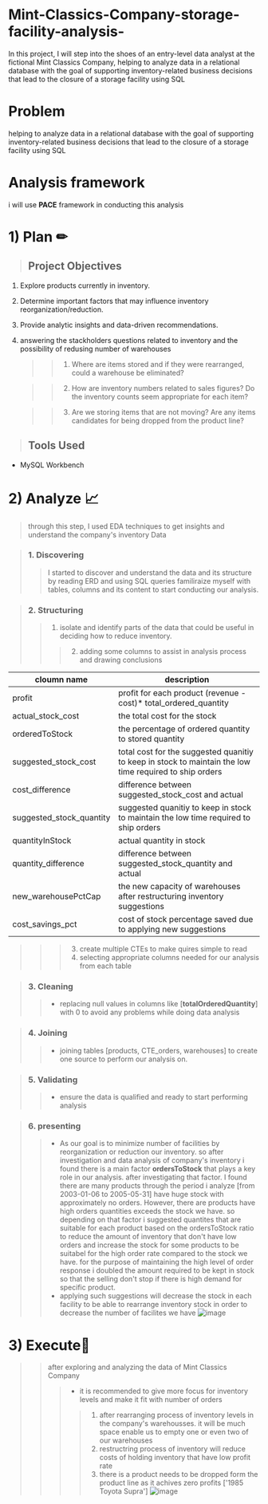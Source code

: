 # Mint-Classics-Company-storage-facility-analysis-
In this project, I will step into the shoes of an entry-level data analyst at the fictional Mint Classics Company, helping to analyze data in a relational database with the goal of supporting inventory-related business decisions that lead to the closure of a storage facility using SQL

# Problem
  helping to analyze data in a relational database with the goal of supporting inventory-related business decisions that lead to the closure of a storage facility using SQL

# Analysis framework  
  i will use **PACE** framework in conducting this analysis  

# 1) Plan ✏
>## Project Objectives
  1. Explore products currently in inventory.
  2. Determine important factors that may influence inventory reorganization/reduction.
  3. Provide analytic insights and data-driven recommendations.
  4. answering the stackholders questions related to inventory and the possibility of redusing number of warehouses
     
     >>1) Where are items stored and if they were rearranged, could a warehouse be eliminated?
                
     >>2) How are inventory numbers related to sales figures? Do the inventory counts seem appropriate for each item?
      
     >>3) Are we storing items that are not moving? Are any items candidates for being dropped from the product line?
      
    
> ## Tools Used
  - MySQL Workbench

# 2) Analyze  📈
> through this step, I used EDA techniques to get insights and understand the company's inventory Data

>### 1. Discovering
>> I started to discover and understand the data and its structure by reading ERD and using SQL queries familiraize myself with tables, columns and its content to start conducting our analysis.
      
>### 2. Structuring
>>1. isolate and identify parts of the data that could be useful in deciding how to reduce inventory. 
>>>2. adding some columns to assist in analysis process and drawing conclusions


| cloumn name  | description |
| -------------  | -------------  |
| profit  | profit for each product (revenue - cost)* total_ordered_quantity  |
| actual_stock_cost  |  the total cost for the stock  |
| orderedToStock |  the percentage of ordered quantity to stored quantity  |
| suggested_stock_cost  | total cost for the suggested quanitiy to keep in stock to maintain the low time required to ship orders  |
| cost_difference  | difference between suggested_stock_cost and actual  |
| suggested_stock_quantity  | suggested quanitiy to keep in stock to maintain the low time required to ship orders  |
| quantityInStock  | actual quantity in stock |
| quantity_difference  | difference between suggested_stock_quantity and actual |
| new_warehousePctCap  | the new capacity of warehouses after restructuring inventory suggestions |
| cost_savings_pct  | cost of stock percentage saved due to applying new suggestions  |
                 
>>>3. create multiple CTEs to make quires simple to read 
>>>4. selecting appropriate columns needed for our analysis from each table 
      
>### 3. Cleaning
>>- replacing null values in columns like [**totalOrderedQuantity**] with 0 to avoid any problems while doing data analysis
      
>### 4. Joining
 >>- joining tables [products, CTE_orders, warehouses] to create one source to perform our analysis on.
      
>### 5. Validating 
>>- ensure the data is qualified and ready to start performing analysis 
                 
>### 6. presenting
>> - As our goal is to minimize number of facilities by  reorganization or reduction our inventory. so after investigation and data analysis of company's inventory i found there is a main factor **ordersToStock** that plays a key role in our analysis. after investigating that factor. I found there are many products through the period i analyze [from 2003-01-06 to 2005-05-31] have huge stock with approximately no orders. However, there are products have high orders quantities exceeds the stock we have. so depending on that factor i suggested quantites that are suitable for each product based on the ordersToStock ratio to reduce the amount of inventory that don't have low orders and increase the stock for some products to be suitabel for the high order rate compared to the stock we have. for the purpose of maintaining the high level of order response i doubled the amount required to be kept in stock so that the selling don't stop if there is high demand for specific product.
>> - applying such suggestions will decrease the stock in each facility to be able to rearrange inventory stock in order to decrease the number of facilites we have
![image](https://github.com/user-attachments/assets/abb715d8-e176-4b35-9fbc-995719b587e9)


  # 3) Execute📄
  >> after exploring and analyzing the data of Mint Classics Company 
>>>- it is recommended to give more focus for inventory levels and make it fit with number of orders  
>>>>1. after rearranging process of inventory levels in the company's warehousses. it will be much space enable us to empty one or even two of our warehouses
>>>>2. restructring process of inventory will reduce costs of holding inventory that have low profit rate
>>>>3. there is a product needs to be dropped form the product line as it achives zero profits  ['1985 Toyota Supra']
 ![image](https://github.com/user-attachments/assets/ac1eac04-cebe-422b-af48-b65267930c2f)



      
      
 
